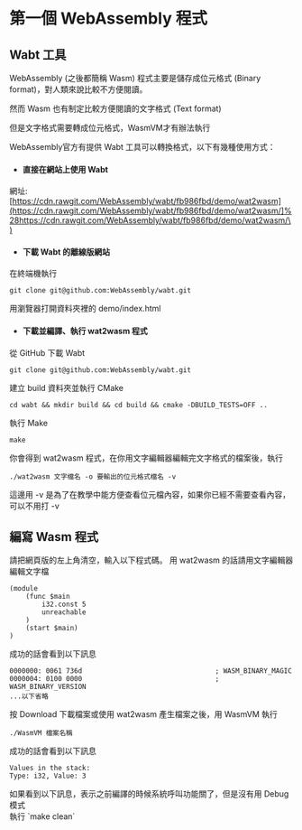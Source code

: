 # 第一個 WebAssembly 程式

## Wabt 工具

WebAssembly \(之後都簡稱 Wasm\) 程式主要是儲存成位元格式 \(Binary format\)，對人類來說比較不方便閱讀。

然而 Wasm 也有制定比較方便閱讀的文字格式 \(Text format\)

但是文字格式需要轉成位元格式，WasmVM才有辦法執行

WebAssembly官方有提供 Wabt 工具可以轉換格式，以下有幾種使用方式：

* #### 直接在網站上使用 Wabt

網址: [https://cdn.rawgit.com/WebAssembly/wabt/fb986fbd/demo/wat2wasm](https://cdn.rawgit.com/WebAssembly/wabt/fb986fbd/demo/wat2wasm/]%28https://cdn.rawgit.com/WebAssembly/wabt/fb986fbd/demo/wat2wasm/\)

* #### 下載 Wabt 的離線版網站

在終端機執行

```
git clone git@github.com:WebAssembly/wabt.git
```

用瀏覽器打開資料夾裡的 demo/index.html

* #### 下載並編譯、執行 wat2wasm 程式

從 GitHub 下載 Wabt

```
git clone git@github.com:WebAssembly/wabt.git
```

建立 build 資料夾並執行 CMake

```
cd wabt && mkdir build && cd build && cmake -DBUILD_TESTS=OFF ..
```

執行 Make

```
make
```

你會得到 wat2wasm 程式，在你用文字編輯器編輯完文字格式的檔案後，執行

```
./wat2wasm 文字檔名 -o 要輸出的位元格式檔名 -v
```

這邊用 -v 是為了在教學中能方便查看位元檔內容，如果你已經不需要查看內容，可以不用打 -v

## 編寫 Wasm 程式

請把網頁版的左上角清空，輸入以下程式碼。 用 wat2wasm 的話請用文字編輯器編輯文字檔

```
(module
    (func $main
        i32.const 5
        unreachable
    )
    (start $main)
)
```

成功的話會看到以下訊息

```
0000000: 0061 736d                                 ; WASM_BINARY_MAGIC
0000004: 0100 0000                                 ; WASM_BINARY_VERSION
...以下省略
```

按 Download 下載檔案或使用 wat2wasm 產生檔案之後，用 WasmVM 執行

```
./WasmVM 檔案名稱
```

成功的話會看到以下訊息

```
Values in the stack:
Type: i32, Value: 3
```

如果看到以下訊息，表示之前編譯的時候系統呼叫功能關了，但是沒有用 Debug 模式  
執行 \`make clean\`





